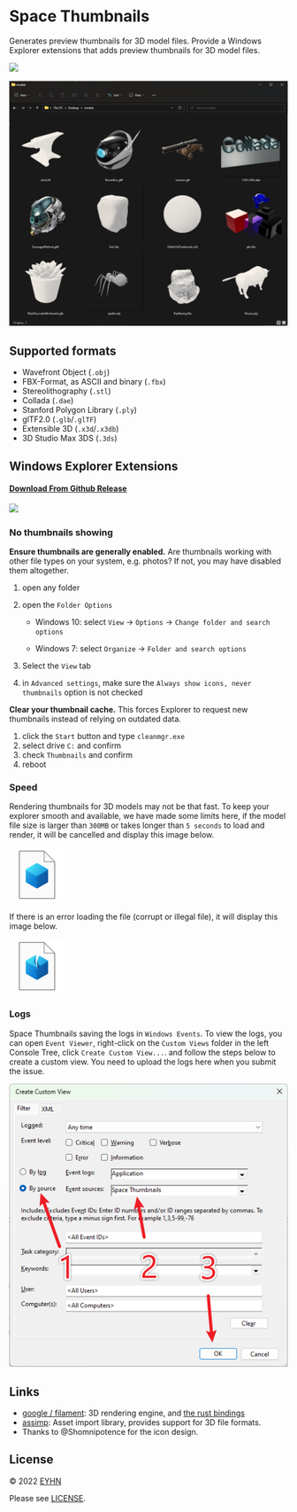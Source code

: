# Space Thumbnails

Generates preview thumbnails for 3D model files. Provide a Windows Explorer extensions that adds preview thumbnails for 3D model files.

[![](https://img.shields.io/github/downloads/eyhn/space-thumbnails/total)](https://github.com/EYHN/space-thumbnails/releases)

![screenshot](./screenshot.png)

## Supported formats

- Wavefront Object (`.obj`)
- FBX-Format, as ASCII and binary (`.fbx`)
- Stereolithography (`.stl`)
- Collada (`.dae`)
- Stanford Polygon Library (`.ply`)
- glTF2.0 (`.glb`/`.glTF`)
- Extensible 3D (`.x3d`/`.x3db`)
- 3D Studio Max 3DS (`.3ds`)

## Windows Explorer Extensions

#### **[Download From Github Release](https://github.com/EYHN/space-thumbnails/releases)**

[![](https://img.shields.io/github/v/release/eyhn/space-thumbnails?display_name=tag&sort=semver)](https://github.com/EYHN/space-thumbnails/releases)

### No thumbnails showing

**Ensure thumbnails are generally enabled.** Are thumbnails working with other file types on your system, e.g. photos? If not, you may have disabled them altogether.

1. open any folder
2. open the `Folder Options`

   - Windows 10: select `View` → `Options` → `Change folder and search options`

   - Windows 7: select `Organize` → `Folder and search options`

3. Select the `View` tab
4. in `Advanced settings`, make sure the `Always show icons, never thumbnails` option is not checked

**Clear your thumbnail cache.** This forces Explorer to request new thumbnails instead of relying on outdated data.

1. click the `Start` button and type `cleanmgr.exe`
2. select drive `C:` and confirm
3. check `Thumbnails` and confirm
4. reboot

### Speed

Rendering thumbnails for 3D models may not be that fast. To keep your explorer smooth and available, we have made some limits here, if the model file size is larger than `300MB` or takes longer than `5 seconds` to load and render, it will be cancelled and display this image below.

<img src="crates/windows/assets/timeout256x256.png" width="100px" />

If there is an error loading the file (corrupt or illegal file), it will display this image below.

<img src="crates/windows/assets/error256x256.png" width="100px" />

### Logs

Space Thumbnails saving the logs in `Windows Events`. To view the logs, you can open `Event Viewer`, right-click on the `Custom Views` folder in the left Console Tree, click `Create Custom View...`. and follow the steps below to create a custom view. You need to upload the logs here when you submit the issue.

![](event-viewer.png)

## Links

- [google / filament](https://github.com/google/filament): 3D rendering engine, and [the rust bindings](https://github.com/EYHN/rust-filament)
- [assimp](https://github.com/assimp/assimp): Asset import library, provides support for 3D file formats.
- Thanks to @Shomnipotence for the icon design.

## License

© 2022 [EYHN](https://github.com/EYHN)

Please see [LICENSE](./LICENSE).
